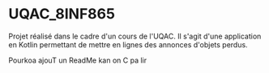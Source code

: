 # UQAC_8INF865
Projet réalisé dans le cadre d'un cours de l'UQAC. Il s'agit d'une application en Kotlin permettant de mettre en lignes des annonces d'objets perdus.

Pourkoa ajouT un ReadMe kan on C pa lir
